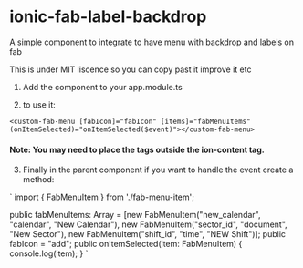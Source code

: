 # ionic-fab-label-backdrop
A simple component to integrate to have menu with backdrop and labels on fab

This is under MIT liscence so you can copy past it improve it etc

1) Add the component to your app.module.ts

2) to use it:

`
<custom-fab-menu [fabIcon]="fabIcon" [items]="fabMenuItems" (onItemSelected)="onItemSelected($event)"></custom-fab-menu>
`
#### Note: You may need to place the tags outside the ion-content tag.

3) Finally in the parent component if you want to handle the event create a method:

`
import { FabMenuItem } from './fab-menu-item';

public fabMenuItems: Array<FabMenuItem> = [new FabMenuItem("new_calendar", "calendar", "New Calendar"),
      new FabMenuItem("sector_id", "document", "New Sector"),
      new FabMenuItem("shift_id", "time", "NEW Shift")];
public fabIcon = "add";
public onItemSelected(item: FabMenuItem) {
   console.log(item);
}
`
